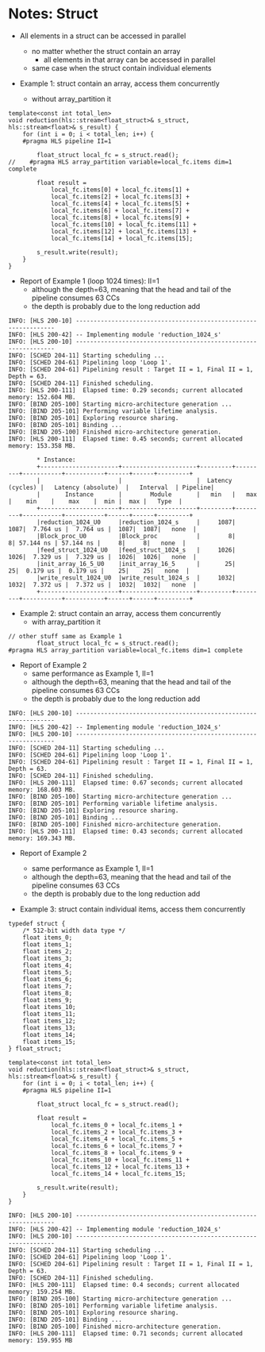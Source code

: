 # Notes: Struct

* All elements in a struct can be accessed in parallel
  * no matter whether the struct contain an array
    * all elements in that array can be accessed in parallel
  * same case when the struct contain individual elements

* Example 1: struct contain an array, access them concurrently
  * without array_partition it
```
template<const int total_len>
void reduction(hls::stream<float_struct>& s_struct, hls::stream<float>& s_result) {
    for (int i = 0; i < total_len; i++) {
    #pragma HLS pipeline II=1

        float_struct local_fc = s_struct.read();
//    #pragma HLS array_partition variable=local_fc.items dim=1 complete

        float result = 
            local_fc.items[0] + local_fc.items[1] + 
            local_fc.items[2] + local_fc.items[3] + 
            local_fc.items[4] + local_fc.items[5] + 
            local_fc.items[6] + local_fc.items[7] + 
            local_fc.items[8] + local_fc.items[9] + 
            local_fc.items[10] + local_fc.items[11] + 
            local_fc.items[12] + local_fc.items[13] + 
            local_fc.items[14] + local_fc.items[15];
        
        s_result.write(result);
    }
}
```

  * Report of Example 1 (loop 1024 times): II=1
    * although the depth=63, meaning that the head and tail of the pipeline consumes 63 CCs
    * the depth is probably due to the long reduction add

```
INFO: [HLS 200-10] ----------------------------------------------------------------
INFO: [HLS 200-42] -- Implementing module 'reduction_1024_s' 
INFO: [HLS 200-10] ----------------------------------------------------------------
INFO: [SCHED 204-11] Starting scheduling ...
INFO: [SCHED 204-61] Pipelining loop 'Loop 1'.
INFO: [SCHED 204-61] Pipelining result : Target II = 1, Final II = 1, Depth = 63.
INFO: [SCHED 204-11] Finished scheduling.
INFO: [HLS 200-111]  Elapsed time: 0.29 seconds; current allocated memory: 152.604 MB.
INFO: [BIND 205-100] Starting micro-architecture generation ...
INFO: [BIND 205-101] Performing variable lifetime analysis.
INFO: [BIND 205-101] Exploring resource sharing.
INFO: [BIND 205-101] Binding ...
INFO: [BIND 205-100] Finished micro-architecture generation.
INFO: [HLS 200-111]  Elapsed time: 0.45 seconds; current allocated memory: 153.358 MB.

        * Instance: 
        +----------------------+---------------------+---------+---------+-----------+-----------+------+------+---------+
        |                      |                     |  Latency (cycles) |   Latency (absolute)  |   Interval  | Pipeline|
        |       Instance       |        Module       |   min   |   max   |    min    |    max    |  min |  max |   Type  |
        +----------------------+---------------------+---------+---------+-----------+-----------+------+------+---------+
        |reduction_1024_U0     |reduction_1024_s     |     1087|     1087|  7.764 us |  7.764 us |  1087|  1087|   none  |
        |Block_proc_U0         |Block_proc           |        8|        8| 57.144 ns | 57.144 ns |     8|     8|   none  |
        |feed_struct_1024_U0   |feed_struct_1024_s   |     1026|     1026|  7.329 us |  7.329 us |  1026|  1026|   none  |
        |init_array_16_5_U0    |init_array_16_5      |       25|       25|  0.179 us |  0.179 us |    25|    25|   none  |
        |write_result_1024_U0  |write_result_1024_s  |     1032|     1032|  7.372 us |  7.372 us |  1032|  1032|   none  |
        +----------------------+---------------------+---------+---------+-----------+-----------+------+------+---------+
```

* Example 2: struct contain an array, access them concurrently
  * with array_partition it

```
// other stuff same as Example 1
        float_struct local_fc = s_struct.read();
#pragma HLS array_partition variable=local_fc.items dim=1 complete
```


  * Report of Example 2 
    * same performance as Example 1, II=1 
    * although the depth=63, meaning that the head and tail of the pipeline consumes 63 CCs
    * the depth is probably due to the long reduction add

```
INFO: [HLS 200-10] ----------------------------------------------------------------
INFO: [HLS 200-42] -- Implementing module 'reduction_1024_s' 
INFO: [HLS 200-10] ----------------------------------------------------------------
INFO: [SCHED 204-11] Starting scheduling ...
INFO: [SCHED 204-61] Pipelining loop 'Loop 1'.
INFO: [SCHED 204-61] Pipelining result : Target II = 1, Final II = 1, Depth = 63.
INFO: [SCHED 204-11] Finished scheduling.
INFO: [HLS 200-111]  Elapsed time: 0.67 seconds; current allocated memory: 168.603 MB.
INFO: [BIND 205-100] Starting micro-architecture generation ...
INFO: [BIND 205-101] Performing variable lifetime analysis.
INFO: [BIND 205-101] Exploring resource sharing.
INFO: [BIND 205-101] Binding ...
INFO: [BIND 205-100] Finished micro-architecture generation.
INFO: [HLS 200-111]  Elapsed time: 0.43 seconds; current allocated memory: 169.343 MB.
```

  * Report of Example 2 
    * same performance as Example 1, II=1 
    * although the depth=63, meaning that the head and tail of the pipeline consumes 63 CCs
    * the depth is probably due to the long reduction add

* Example 3: struct contain individual items, access them concurrently

```
typedef struct {
    /* 512-bit width data type */
    float items_0;
    float items_1;
    float items_2;
    float items_3;
    float items_4;
    float items_5;
    float items_6;
    float items_7;
    float items_8;
    float items_9;
    float items_10;
    float items_11;
    float items_12;
    float items_13;
    float items_14;
    float items_15;
} float_struct; 

template<const int total_len>
void reduction(hls::stream<float_struct>& s_struct, hls::stream<float>& s_result) {
    for (int i = 0; i < total_len; i++) {
    #pragma HLS pipeline II=1

        float_struct local_fc = s_struct.read();

        float result = 
            local_fc.items_0 + local_fc.items_1 + 
            local_fc.items_2 + local_fc.items_3 + 
            local_fc.items_4 + local_fc.items_5 + 
            local_fc.items_6 + local_fc.items_7 + 
            local_fc.items_8 + local_fc.items_9 + 
            local_fc.items_10 + local_fc.items_11 + 
            local_fc.items_12 + local_fc.items_13 + 
            local_fc.items_14 + local_fc.items_15;
        
        s_result.write(result);
    }
}
```

```
INFO: [HLS 200-10] ----------------------------------------------------------------
INFO: [HLS 200-42] -- Implementing module 'reduction_1024_s' 
INFO: [HLS 200-10] ----------------------------------------------------------------
INFO: [SCHED 204-11] Starting scheduling ...
INFO: [SCHED 204-61] Pipelining loop 'Loop 1'.
INFO: [SCHED 204-61] Pipelining result : Target II = 1, Final II = 1, Depth = 63.
INFO: [SCHED 204-11] Finished scheduling.
INFO: [HLS 200-111]  Elapsed time: 0.4 seconds; current allocated memory: 159.254 MB.
INFO: [BIND 205-100] Starting micro-architecture generation ...
INFO: [BIND 205-101] Performing variable lifetime analysis.
INFO: [BIND 205-101] Exploring resource sharing.
INFO: [BIND 205-101] Binding ...
INFO: [BIND 205-100] Finished micro-architecture generation.
INFO: [HLS 200-111]  Elapsed time: 0.71 seconds; current allocated memory: 159.955 MB
```